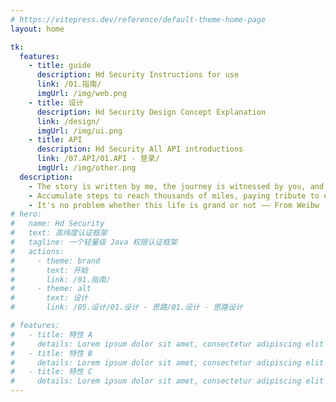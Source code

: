 ```yaml
---
# https://vitepress.dev/reference/default-theme-home-page
layout: home

tk:
  features:
    - title: guide
      description: Hd Security Instructions for use
      link: /01.指南/
      imgUrl: /img/web.png
    - title: 设计
      description: Hd Security Design Concept Explanation
      link: /design/
      imgUrl: /img/ui.png
    - title: API
      description: Hd Security All API introductions
      link: /07.API/01.API - 登录/
      imgUrl: /img/other.png
  description:
    - The story is written by me, the journey is witnessed by you, and the legend is heard by her —— From Young Kbt
    - Accumulate steps to reach thousands of miles, paying tribute to every student who loves learning —— From Evan Xu
    - It's no problem whether this life is grand or not —— From Weibw
# hero:
#   name: Hd Security
#   text: 高纬度认证框架
#   tagline: 一个轻量级 Java 权限认证框架
#   actions:
#     - theme: brand
#       text: 开始
#       link: /01.指南/
#     - theme: alt
#       text: 设计
#       link: /05.设计/01.设计 - 思路/01.设计 - 思路设计

# features:
#   - title: 特性 A
#     details: Lorem ipsum dolor sit amet, consectetur adipiscing elit
#   - title: 特性 B
#     details: Lorem ipsum dolor sit amet, consectetur adipiscing elit
#   - title: 特性 C
#     details: Lorem ipsum dolor sit amet, consectetur adipiscing elit
---
```

